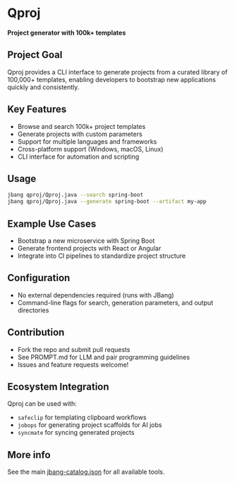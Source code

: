 # Qproj

**Project generator with 100k+ templates**

## Project Goal

Qproj provides a CLI interface to generate projects from a curated library of 100,000+ templates, enabling developers to bootstrap new applications quickly and consistently.

## Key Features

- Browse and search 100k+ project templates
- Generate projects with custom parameters
- Support for multiple languages and frameworks
- Cross-platform support (Windows, macOS, Linux)
- CLI interface for automation and scripting

## Usage

```sh
jbang qproj/Qproj.java --search spring-boot
jbang qproj/Qproj.java --generate spring-boot --artifact my-app
```

## Example Use Cases

- Bootstrap a new microservice with Spring Boot
- Generate frontend projects with React or Angular
- Integrate into CI pipelines to standardize project structure

## Configuration

- No external dependencies required (runs with JBang)
- Command-line flags for search, generation parameters, and output directories

## Contribution

- Fork the repo and submit pull requests
- See PROMPT.md for LLM and pair programming guidelines
- Issues and feature requests welcome!

## Ecosystem Integration

Qproj can be used with:
- `safeclip` for templating clipboard workflows
- `jobops` for generating project scaffolds for AI jobs
- `syncmate` for syncing generated projects

## More info
See the main [jbang-catalog.json](../jbang-catalog.json) for all available tools. 